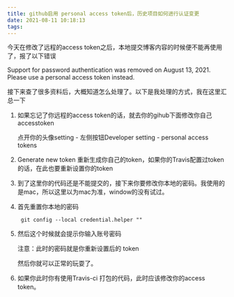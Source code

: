 ```yaml
---
title: github启用 personal access token后，历史项目如何进行认证变更
date: 2021-08-11 10:18:13
tags:
---
```


今天在修改了远程的access token之后，本地提交博客内容的时候便不能再使用了，报了以下错误

Support for password authentication was removed on August 13, 2021. Please use a personal access token instead.

接下来查了很多资料后，大概知道怎么处理了。以下是我处理的方式，我在这里汇总一下

1. 如果忘记了你远程的access token的话，就去你的gihub下面修改你自己accesstoken

   点开你的头像setting - 左侧按钮Developer setting - personal access tokens

2. Generate new token 重新生成你自己的token，如果你的Travis配置过token的话，在此也要重新设置你的token

3. 到了这里你的代码还是不能提交的，接下来你要修改你本地的密码。我使用的是mac，所以这里以为mac为准，window的没有试过。

4. 首先重置你本地的密码 

   ```gitHub
    git config --local credential.helper ""
   ```

5. 然后这个时候就会提示你输入账号密码

   注意：此时的密码就是你重新设置后的 token

   然后你就可以正常的玩耍了。

7. 如果你此时你有使用Travis-ci 打包的代码，此时应该修改你的access token。

